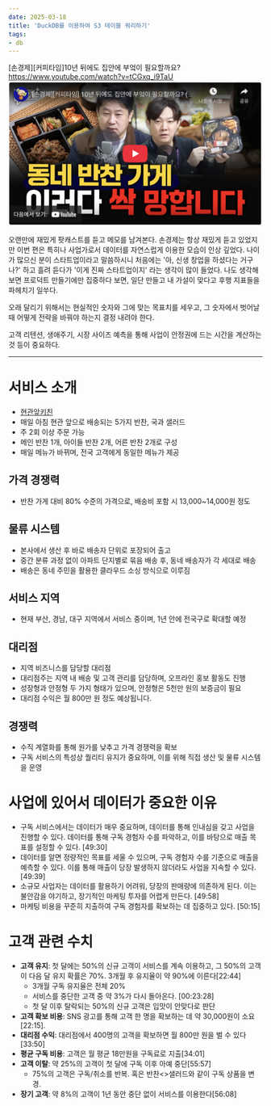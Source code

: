 ```yaml
---
date: 2025-03-18
title: 'DuckDB를 이용하여 S3 테이블 쿼리하기'
tags: 
- db
---
```


[손경제][커피타임]10년 뒤에도 집안에 부엌이 필요할까요?
https://www.youtube.com/watch?v=tCGxq_i9TaU
![](/blog/assets/20250318/youtube-thumbnail.png)

오랜만에 재밌게 팟캐스트를 듣고 메모를 남겨본다. 손경제는 항상 재밌게 듣고 있었지만 이번 편은 특히나 사업가로서 데이터를 자연스럽게 이용한 모습이 인상 깊었다. 나이가 많으신 분이 스타트업이라고 말씀하시니 처음에는 '아, 신생 창업을 하셨다는 거구나?' 하고 흘려 듣다가 '이게 진짜 스타트업이지' 라는 생각이 많이 들었다. 나도 생각해보면 프로덕트 만들기에만 집중하다 보면, 일단 만들고 내 가설이 맞다고 후행 지표들을 파헤치기 일쑤다. 

오래 달리기 위해서는 현실적인 숫자와 그에 맞는 목표치를 세우고, 그 숫자에서 벗어날 때 어떻게 전략을 바꿔야 하는지 결정 내려야 한다. 

고객 리텐션, 생애주기, 시장 사이즈 예측을 통해 사업이 안정권에 드는 시간을 계산하는 것 등이 중요하다.

--- 

# 서비스 소개

- [현관앞키친](https://doorkitchen.info/)
- 매일 아침 현관 앞으로 배송되는 5가지 반찬, 국과 샐러드
- 주 2회 이상 주문 가능
- 메인 반찬 1개, 아이들 반찬 2개, 어른 반찬 2개로 구성
- 매일 메뉴가 바뀌며, 전국 고객에게 동일한 메뉴가 제공

## 가격 경쟁력
- 반찬 가게 대비 80% 수준의 가격으로, 배송비 포함 시 13,000~14,000원 정도

## 물류 시스템
- 본사에서 생산 후 바로 배송자 단위로 포장되어 출고
- 중간 분류 과정 없이 아파트 단지별로 묶음 배송 후, 동네 배송자가 각 세대로 배송
- 배송은 동네 주민을 활용한 클라우드 소싱 방식으로 이루짐

## 서비스 지역
- 현재 부산, 경남, 대구 지역에서 서비스 중이며, 1년 안에 전국구로 확대할 예정

## 대리점 
- 지역 비즈니스를 담당할 대리점
- 대리점주는 지역 내 배송 및 고객 관리를 담당하며, 오프라인 홍보 활동도 진행
- 성장형과 안정형 두 가지 형태가 있으며, 안정형은 5천만 원의 보증금이 필요
- 대리점 수익은 월 800만 원 정도 예상됩니다.

## 경쟁력
- 수직 계열화를 통해 원가를 낮추고 가격 경쟁력을 확보
- 구독 서비스의 특성상 퀄리티 유지가 중요하며, 이를 위해 직접 생산 및 물류 시스템을 운영

# 사업에 있어서 데이터가 중요한 이유 

- 구독 서비스에서는 데이터가 매우 중요하며, 데이터를 통해 인내심을 갖고 사업을 진행할 수 있다. 데이터를 통해 구독 경험자 수를 파악하고, 이를 바탕으로 매출 목표를 설정할 수 있다. [49:30]
- 데이터를 알면 정량적인 목표를 세울 수 있으며, 구독 경험자 수를 기준으로 매출을 예측할 수 있다. 이를 통해 매출이 당장 발생하지 않더라도 사업을 지속할 수 있다. [49:39]
- 소규모 사업자는 데이터를 활용하기 어려워, 당장의 판매량에 의존하게 된다. 이는 불안감을 야기하고, 장기적인 마케팅 투자를 어렵게 만든다. [49:58]
- 마케팅 비용을 꾸준히 지출하여 구독 경험자를 확보하는 데 집중하고 있다. [50:15]

# 고객 관련 수치 
- **고객 유지**: 첫 달에는 50%의 신규 고객이 서비스를 계속 이용하고, 그 50%의 고객이 다음 달 유지 확률은 70%. 3개월 후 유지율이 약 90%에 이른다[22:44]
    - 3개월 구독 유지율은 전체 20%
    - 서비스를 중단한 고객 중 약 3%가 다시 돌아온다. [00:23:28]
    - 첫 달 이후 탈락되는 50%의 신규 고객은 입맛이 안맞다로 판단
- **고객 확보 비용**: SNS 광고를 통해 고객 한 명을 확보하는 데 약 30,000원이 소요[22:15].
- **대리점 수익**: 대리점에서 400명의 고객을 확보하면 월 800만 원을 벌 수 있다[33:50]
- **평균 구독 비용**: 고객은 월 평균 18만원을 구독료로 지출[34:01]
- **고객 이탈**: 약 25%의 고객이 첫 달에 구독 이후 아예 중단[55:57]
  - 75%의 고객은 구독/취소를 반복. 혹은 반찬<>샐러드와 같이 구독 상품을 변경.
- **장기 고객**: 약 8%의 고객이 1년 동안 중단 없이 서비스를 이용한다[56:08]

